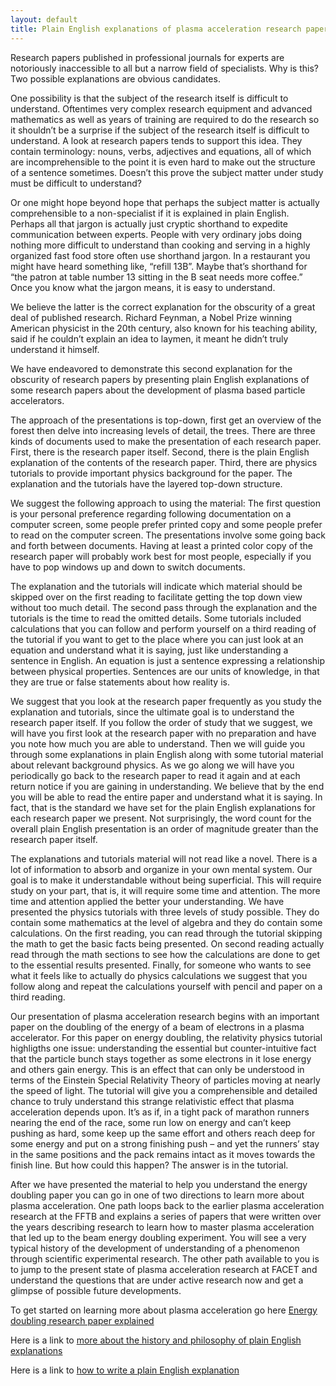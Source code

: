 ```yaml
---
layout: default
title: Plain English explanations of plasma acceleration research papers
---
```


Research papers published in professional journals for experts are notoriously inaccessible to all but a narrow field of specialists. Why is this? Two possible explanations are obvious candidates.

One possibility is that the subject of the research itself is difficult to understand. Oftentimes very complex research equipment and advanced mathematics as well as years of training are required to do the research so it shouldn’t be a surprise if the subject of the research itself is difficult to understand. A look at research papers tends to support this idea. They contain terminology: nouns, verbs, adjectives and equations, all of which are incomprehensible to the point it is even hard to make out the structure of a sentence sometimes. Doesn’t this prove the subject matter under study must be difficult to understand?

Or one might hope beyond hope that perhaps the subject matter is actually comprehensible to a non-specialist if it is explained in plain English. Perhaps all that jargon is actually just cryptic shorthand to expedite communication between experts. People with very ordinary jobs doing nothing more difficult to understand than cooking and serving in a highly organized fast food store often use shorthand jargon. In a restaurant you might have heard something like, “refill 13B”. Maybe that’s shorthand for “the patron at table number 13 sitting in the B seat needs more coffee.” Once you know what the jargon means, it is easy to understand.

We believe the latter is the correct explanation for the obscurity of a great deal of published research. Richard Feynman, a Nobel Prize winning American physicist in the 20th century, also known for his teaching ability, said if he couldn’t explain an idea to laymen, it meant he didn’t truly understand it himself.

We have endeavored to demonstrate this second explanation for the obscurity of research papers by presenting plain English explanations of some research papers about the development of plasma based particle accelerators.

The approach of the presentations is top-down, first get an overview of the forest then delve into increasing levels of detail, the trees. There are three kinds of documents used to make the presentation of each research paper. First, there is the research paper itself. Second, there is the plain English explanation of the contents of the research paper. Third, there are physics tutorials to provide important physics background for the paper. The explanation and the tutorials have the layered top-down structure.

We suggest the following approach to using the material: The first question is your personal preference regarding following documentation on a computer screen, some people prefer printed copy and some people prefer to read on the computer screen. The presentations involve some going back and forth between documents. Having at least a printed color copy of the research paper will probably work best for most people, especially if you have to pop windows up and down to switch documents.

The explanation and the tutorials will indicate which material should be skipped over on the first reading to facilitate getting the top down view without too much detail. The second pass through the explanation and the tutorials is the time to read the omitted details. Some tutorials included calculations that you can follow and perform yourself on a third reading of the tutorial if you want to get to the place where you can just look at an equation and understand what it is saying, just like understanding a sentence in English. An equation is just a sentence expressing a relationship between physical properties. Sentences are our units of knowledge, in that they are true or false statements about how reality is. 

We suggest that you look at the research paper frequently as you study the explanation and tutorials, since the ultimate goal is to understand the research paper itself. If you follow the order of study that we suggest, we will have you first look at the research paper with no preparation and have you note how much you are able to understand. Then we will guide you through some explanations in plain English along with some tutorial material about relevant background physics. As we go along we will have you periodically go back to the research paper to read it again and at each return notice if you are gaining in understanding. We believe that by the end you will be able to read the entire paper and understand what it is saying. In fact, that is the standard we have set for the plain English explanations for each research paper we present. Not surprisingly, the word count for the overall plain English presentation is an order of magnitude greater than the research paper itself.

The explanations and tutorials material will not read like a novel. There is a lot of information to absorb and organize in your own mental system. Our goal is to make it understandable without being superficial. This will require study on your part, that is, it will require some time and attention. The more time and attention applied the better your understanding. We have presented the physics tutorials with three levels of study possible. They do contain some mathematics at the level of algebra and they do contain some calculations. On the first reading, you can read through the tutorial skipping the math to get the basic facts being presented. On second reading actually read through the math sections to see how the calculations are done to get to the essential results presented. Finally, for someone who wants to see what it feels like to actually do physics calculations we suggest that you follow along and repeat the calculations yourself with pencil and paper on a third reading.

Our presentation of plasma acceleration research begins with an important paper on the doubling of the energy of a beam of electrons in a plasma accelerator. For this paper on energy doubling, the relativity physics tutorial highligths one issue: understanding the essential but counter-intuitive fact that the particle bunch stays together as some electrons in it lose energy and others gain energy. This is an effect that can only be understood in terms of the Einstein Special Relativity Theory of particles moving at nearly the speed of light. The tutorial will give you a comprehensible and detailed chance to truly understand this strange relativistic effect that plasma acceleration depends upon. It’s as if, in a tight pack of marathon runners nearing the end of the race, some run low on energy and can’t keep pushing as hard, some keep up the same effort and others reach deep for some energy and put on a strong finishing push – and yet the runners’ stay in the same positions and the pack remains intact as it moves towards the finish line. But how could this happen? The answer is in the tutorial.

After we have presented the material to help you understand the energy doubling paper you can go in one of two directions to learn more about plasma acceleration. One path loops back to the earlier plasma acceleration research at the FFTB and explains a series of papers that were written over the years describing research to learn how to master plasma acceleration that led up to the beam energy doubling experiment. You will see a very typical history of the development of understanding of a phenomenon through scientific experimental research. The other path available to you is to jump to the present state of plasma acceleration research at FACET and understand the questions that are under active research now and get a glimpse of possible future developments.




<p>To get started on learning more about plasma acceleration go here <a href="/energy-doubling-exposition.html">Energy doubling research paper explained</a></p>

<p>Here is a link to <a href="/plain-english-papers.html">more about the history and philosophy of plain English explanations</a></p>

<p>Here is a link to <a href="/how-to-write-a-PEP.html">how to write a plain English explanation</a></p>


